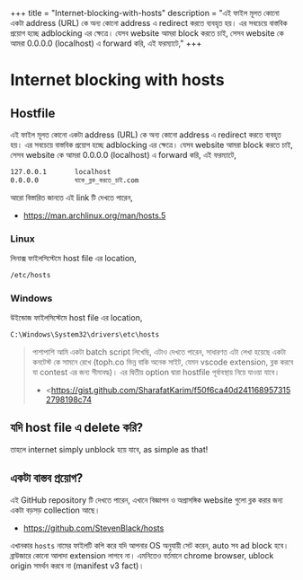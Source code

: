 +++
title = "Internet-blocking-with-hosts"
description = "এই ফাইল মূলত কোনো একটা address (URL) কে অন্য কোনো address এ redirect করতে ব্যবহৃত হয়। এর সবচেয়ে বাস্তবিক প্রয়োগ হচ্ছে adblocking এর ক্ষেত্রে। যেসব website আমরা block করতে চাই, সেসব website কে আমরা 0.0.0.0 (localhost) এ forward করি, এই ফরম্যাটে,"
+++

# Internet blocking with hosts

## Hostfile

এই ফাইল মূলত কোনো একটা address (URL) কে অন্য কোনো address এ redirect করতে ব্যবহৃত হয়। এর সবচেয়ে বাস্তবিক প্রয়োগ হচ্ছে adblocking এর ক্ষেত্রে। যেসব website আমরা block করতে চাই, সেসব website কে আমরা 0.0.0.0 (localhost) এ forward করি, এই ফরম্যাটে,

```bash
127.0.0.1       localhost
0.0.0.0         যাকে_ব্লক_করতে_চাই.com
```

আরো বিস্তারিত জানতে এই link টি দেখতে পারেন,

- <https://man.archlinux.org/man/hosts.5>

### Linux

লিনাক্স ফাইলসিস্টেমে host file এর location,

```bash
/etc/hosts
```

### Windows

উইন্ডোজ ফাইলসিস্টেমে host file এর location,

```bash
C:\Windows\System32\drivers\etc\hosts
```

> পাশাপাশি আমি একটা batch script লিখেছি, এটাও দেখতে পারেন, সাধারণত এটা লেখা হয়েছে একটা কনটেস্ট কে সামনে রেখে (toph.co ভিন্ন বাকি অনেক সাইট, যেমন vscode extension, ব্লক করবে যা contest এর জন্য সীমাবদ্ধ)। এর দ্বিতীয় option দ্বারা hostfile পূর্বাবস্থায় নিয়ে যাওয়া যাবে।
>
> - <<https://gist.github.com/SharafatKarim/f50f6ca40d2411689573152798198c74>

## যদি host file এ delete করি?

তাহলে internet simply unblock হয়ে যাবে, as simple as that!

## একটা বাস্তব প্রয়োগ?

এই GitHub repository টি দেখতে পারেন, এখানে বিজ্ঞাপন ও অপ্রাসঙ্গিক website গুলো ব্লক করার জন্য একটা বড়সড় collection আছে।

- <https://github.com/StevenBlack/hosts>

এখানকার `hosts` নামের ফাইলটি কপি করে যদি আপনার OS অনুযায়ী সেট করেন, auto সব ad block হবে। ব্রাউজারে কোনো আলাদা extension লাগবে না। এমনিতেও বর্তমানে chrome browser, ublock origin সমর্থন করবে না (manifest v3 fact)।

